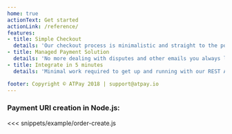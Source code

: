 ```yaml
---
home: true
actionText: Get started
actionLink: /reference/
features:
- title: Simple Checkout
  details: 'Our checkout process is minimalistic and straight to the point.'
- title: Managed Payment Solution
  details: 'No more dealing with disputes and other emails you always lose track of. We handle it all for you!'
- title: Integrate in 5 minutes
  details: 'Minimal work required to get up and running with our REST API.'

footer: Copyright © ATPay 2018 | support@atpay.io
---
```


### Payment URI creation in Node.js:
<<< snippets/example/order-create.js
